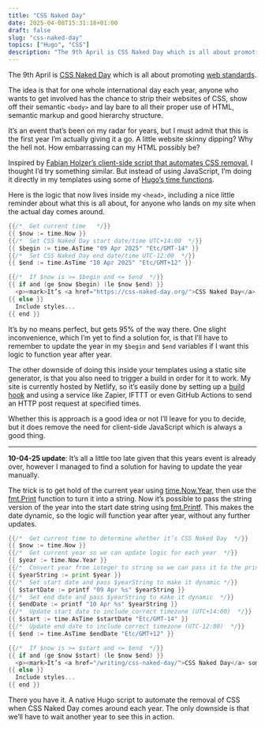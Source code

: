 ```yaml
---
title: "CSS Naked Day"
date: 2025-04-08T15:31:18+01:00
draft: false
slug: "css-naked-day"
topics: ["Hugo", "CSS"]
description: "The 9th April is CSS Naked Day which is all about promoting web standards."
---
```


The 9th April is [CSS Naked Day](https://css-naked-day.org/) which is all about promoting [web standards](https://www.w3.org/standards/).

The idea is that for one whole international day each year, anyone who wants to get involved has the chance to strip their websites of CSS, show off their semantic `<body>` and lay bare to all their proper use of HTML, semantic markup and good hierarchy structure. 

It’s an event that’s been on my radar for years, but I must admit that this is the first year I’m actually giving it a go. A little website skinny dipping? Why the hell not. How embarrassing can my HTML possibly be?

Inspired by [Fabian Holzer’s client-side script that automates CSS removal](https://holzer.online/articles/2025/06-04-naked-css-day/), I thought I’d try something similar. But instead of using JavaScript, I’m  doing it directly in my templates using some of [Hugo’s time functions](https://gohugo.io/quick-reference/functions/#time).

Here is the logic that now lives inside my `<head>`, including a nice little reminder about what this is all about, for anyone who lands on my site when the actual day comes around.

```go
{{/*  Get current time   */}}
{{ $now := time.Now }}
{{/*  Set CSS Naked Day start date/time UTC+14:00  */}}
{{ $begin := time.AsTime "09 Apr 2025" "Etc/GMT-14" }}
{{/*  Set CSS Naked Day end date/time UTC-12:00  */}}
{{ $end := time.AsTime "10 Apr 2025" "Etc/GMT+12" }}

{{/*  If $now is >= $begin and <= $end  */}}
{{ if and (ge $now $begin) (le $now $end) }}
  <p><mark>It’s <a href="https://css-naked-day.org/">CSS Naked Day</a> somewhere in the world!</mark></p>
{{ else }}
  Include styles...
{{ end }}
```

It’s by no means perfect, but gets 95% of the way there. One slight inconvenience, which I’m yet to find a solution for, is that I’ll have to remember to update the year in my `$begin` and `$end` variables if I want this logic to function year after year.

The other downside of doing this inside your templates using a static site generator, is that you also need to trigger a build in order for it to work. My site is currently hosted by Netlify, so it’s easily done by setting up a [build hook](https://docs.netlify.com/configure-builds/build-hooks/) and using a service like Zapier, IFTTT or even GitHub Actions to send an HTTP post request at specified times.

Whether this is approach is a good idea or not I’ll leave for you to decide, but it does remove the need for client-side JavaScript which is always a good thing.

---

**10-04-25 update**: It’s all a little too late given that this years event is already over, however I managed to find a solution for having to update the year manually. 

The trick is to get hold of the current year using [time.Now.Year](https://gohugo.io/functions/time/now/), then use the [fmt.Print](https://gohugo.io/functions/fmt/print/) function to turn it into a string. Now it’s possible to pass the string version of the year into the start date string using [fmt.Printf](https://gohugo.io/functions/fmt/printf/). This makes the date dynamic, so the logic will function year after year, without any further updates.

```go
{{/*  Get current time to determine whether it’s CSS Naked Day  */}}
{{ $now := time.Now }}
{{/*  Get current year so we can update logic for each year  */}}
{{ $year := time.Now.Year }}
{{/*  Convert year from integer to string so we can pass it to the printf function  */}}
{{ $yearString := print $year }}
{{/*  Set start date and pass $yearString to make it dynamic */}}
{{ $startDate := printf "09 Apr %s" $yearString }}
{{/*  Set end date and pass $yearString to make it dynamic  */}}
{{ $endDate := printf "10 Apr %s" $yearString }}
{{/*  Update start date to include correct timezone (UTC+14:00)  */}}
{{ $start := time.AsTime $startDate "Etc/GMT-14" }}
{{/*  Update end date to include correct timezone (UTC-12:00)  */}}
{{ $end := time.AsTime $endDate "Etc/GMT+12" }}

{{/*  If $now is >= $start and <= $end  */}}
{{ if and (ge $now $start) (le $now $end) }}
  <p><mark>It’s <a href="/writing/css-naked-day/">CSS Naked Day</a> somewhere in the world!</mark></p>
{{ else }}
  Include styles...
{{ end }}
```

There you have it. A native Hugo script to automate the removal of CSS when CSS Naked Day comes around each year. The only downside is that we’ll have to wait another year to see this in action.